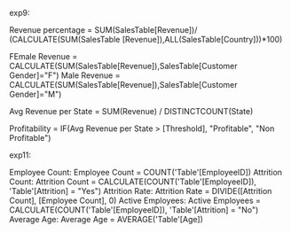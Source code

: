 exp9:

Revenue percentage = SUM(SalesTable[Revenue])/ (CALCULATE(SUM(SalesTable 
[Revenue]),ALL(SalesTable[Country]))*100) 



FEmale Revenue = CALCULATE(SUM(SalesTable[Revenue]),SalesTable[Customer 
Gender]="F") 
Male Revenue = CALCULATE(SUM(SalesTable[Revenue]),SalesTable[Customer 
Gender]="M")

Avg Revenue per State = SUM(Revenue) / DISTINCTCOUNT(State) 

Profitability = IF(Avg Revenue per State > [Threshold], "Profitable", "Non
Profitable")

exp11:

Employee Count: 
Employee Count = COUNT('Table'[EmployeeID]) 
Attrition Count: 
Attrition Count = CALCULATE(COUNT('Table'[EmployeeID]), 'Table'[Attrition] = 
"Yes") 
Attrition Rate: 
Attrition Rate = DIVIDE([Attrition Count], [Employee Count], 0) 
Active Employees: 
Active Employees = CALCULATE(COUNT('Table'[EmployeeID]), 'Table'[Attrition] = 
"No") 
Average Age: 
Average Age = AVERAGE('Table'[Age]) 
